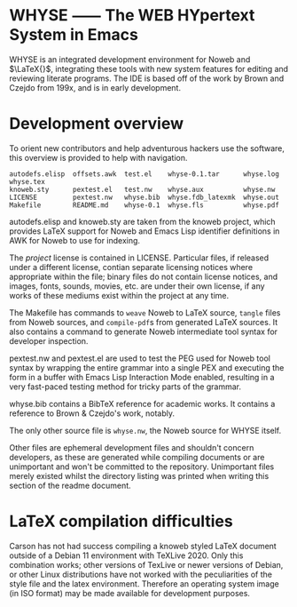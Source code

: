 # WHYSE ⸺ The WEB HYpertext System in Emacs
WHYSE is an integrated development environment for Noweb and $\LaTeX{}$,
integrating these tools with new system features for editing and reviewing
literate programs. The IDE is based off of the work by Brown and Czejdo from
199x, and is in early development.

# Development overview
To orient new contributors and help adventurous hackers use the software, this
overview is provided to help with navigation.

```
autodefs.elisp  offsets.awk  test.el    whyse-0.1.tar      whyse.log  whyse.tex
knoweb.sty      pextest.el   test.nw    whyse.aux          whyse.nw
LICENSE         pextest.nw   whyse.bib  whyse.fdb_latexmk  whyse.out
Makefile        README.md    whyse-0.1  whyse.fls          whyse.pdf
```

autodefs.elisp and knoweb.sty are taken from the knoweb project, which provides
LaTeX support for Noweb and Emacs Lisp identifier definitions in AWK for Noweb
to use for indexing.

The *project* license is contained in LICENSE. Particular files, if released
under a different license, contian separate licensing notices where appropriate
within the file; binary files do not contain license notices, and images, fonts,
sounds, movies, etc. are under their own license, if any works of these mediums
exist within the project at any time.

The Makefile has commands to `weave` Noweb to LaTeX source, `tangle` files from
Noweb sources, and `compile-pdf`s from generated LaTeX sources. It also contains
a command to generate Noweb intermediate tool syntax for developer inspection.

pextest.nw and pextest.el are used to test the PEG used for Noweb tool syntax by
wrapping the entire grammar into a single PEX and executing the form in a buffer
with Emacs Lisp Interaction Mode enabled, resulting in a very fast-paced testing
method for tricky parts of the grammar.

whyse.bib contains a BibTeX reference for academic works. It contains a
reference to Brown & Czejdo's work, notably.

The only other source file is `whyse.nw`, the Noweb source for WHYSE itself.

Other files are ephemeral development files and shouldn't concern developers, as
these are generated while compiling documents or are unimportant and won't be
committed to the repository. Unimportant files merely existed whilst the
directory listing was printed when writing this section of the readme document.

# LaTeX compilation difficulties
Carson has not had success compiling a knoweb styled LaTeX document outside of a
Debian 11 environment with TeXLive 2020. Only this combination works; other
versions of TexLive or newer versions of Debian, or other Linux distributions
have not worked with the peculiarities of the style file and the latex
environment. Therefore an operating system image (in ISO format) may be made
available for development purposes.
